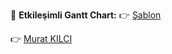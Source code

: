 🎯 **Etkileşimli Gantt Chart:**
👉 [Şablon]( https://kilcimurat.github.io/ganttChart/gantt.html)

👉 [Murat KILCI]( https://kilcimurat.github.io/ganttChart/ganttMurat.html)
